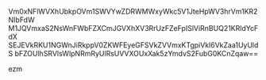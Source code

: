 Vm0xNFlWVXhUbkpOVm1SWVYwZDRWMWxyWkc5V1JteHpWV3hrVm1KR2NIbFdW
M1JQVmxaS2NsWnFWbFZXCmJGVXhXV3RrUzFZeFpISlViRnBUQ21KRldYcFdX
SEJEVkRKU1NGWnJiRkppV0ZKWFEyeGFSVkZVVmxKTgpiVkl6VkZaa1UyUldS
bFZOUlhSRVlsWlpNRmRyUlRsUVVXOUxXak5zYmdvS2FubG0KCnZqaw==

ezm